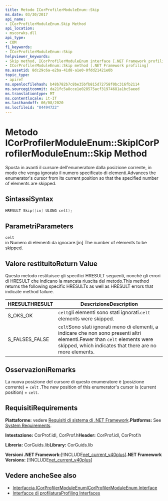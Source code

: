 ```yaml
---
title: Metodo ICorProfilerModuleEnum::Skip
ms.date: 03/30/2017
api_name:
- ICorProfilerModuleEnum.Skip Method
api_location:
- mscorwks.dll
api_type:
- COM
f1_keywords:
- ICorProfilerModuleEnum::Skip
helpviewer_keywords:
- Skip method, ICorProfilerModuleEnum interface [.NET Framework profiling]
- ICorProfilerModuleEnum::Skip method [.NET Framework profiling]
ms.assetid: 8dc29c6a-e2ba-41d8-a1e0-0fdd21421e0b
topic_type:
- apiref
ms.openlocfilehash: b48b782b7c8be35bfb815d72758f0bc316fb2114
ms.sourcegitcommit: da21fc5a8cce1e028575acf31974681a1bc5aeed
ms.translationtype: MT
ms.contentlocale: it-IT
ms.lasthandoff: 06/08/2020
ms.locfileid: "84494722"
---
```

# <a name="icorprofilermoduleenumskip-method"></a><span data-ttu-id="37e3b-102">Metodo ICorProfilerModuleEnum::Skip</span><span class="sxs-lookup"><span data-stu-id="37e3b-102">ICorProfilerModuleEnum::Skip Method</span></span>
<span data-ttu-id="37e3b-103">Sposta in avanti il cursore dell'enumeratore dalla posizione corrente, in modo che venga ignorato il numero specificato di elementi.</span><span class="sxs-lookup"><span data-stu-id="37e3b-103">Advances the enumerator's cursor from its current position so that the specified number of elements are skipped.</span></span>  
  
## <a name="syntax"></a><span data-ttu-id="37e3b-104">Sintassi</span><span class="sxs-lookup"><span data-stu-id="37e3b-104">Syntax</span></span>  
  
```cpp  
HRESULT Skip([in] ULONG celt);  
```  
  
## <a name="parameters"></a><span data-ttu-id="37e3b-105">Parametri</span><span class="sxs-lookup"><span data-stu-id="37e3b-105">Parameters</span></span>  
 `celt`  
 <span data-ttu-id="37e3b-106">in Numero di elementi da ignorare.</span><span class="sxs-lookup"><span data-stu-id="37e3b-106">[in] The number of elements to be skipped.</span></span>  
  
## <a name="return-value"></a><span data-ttu-id="37e3b-107">Valore restituito</span><span class="sxs-lookup"><span data-stu-id="37e3b-107">Return Value</span></span>  
 <span data-ttu-id="37e3b-108">Questo metodo restituisce gli specifici HRESULT seguenti, nonché gli errori di HRESULT che indicano la mancata riuscita del metodo.</span><span class="sxs-lookup"><span data-stu-id="37e3b-108">This method returns the following specific HRESULTs as well as HRESULT errors that indicate method failure.</span></span>  
  
|<span data-ttu-id="37e3b-109">HRESULT</span><span class="sxs-lookup"><span data-stu-id="37e3b-109">HRESULT</span></span>|<span data-ttu-id="37e3b-110">Descrizione</span><span class="sxs-lookup"><span data-stu-id="37e3b-110">Description</span></span>|  
|-------------|-----------------|  
|<span data-ttu-id="37e3b-111">S_OK</span><span class="sxs-lookup"><span data-stu-id="37e3b-111">S_OK</span></span>|<span data-ttu-id="37e3b-112">`celt`gli elementi sono stati ignorati.</span><span class="sxs-lookup"><span data-stu-id="37e3b-112">`celt` elements were skipped.</span></span>|  
|<span data-ttu-id="37e3b-113">S_FALSE</span><span class="sxs-lookup"><span data-stu-id="37e3b-113">S_FALSE</span></span>|<span data-ttu-id="37e3b-114">`celt`Sono stati ignorati meno di elementi, a indicare che non sono presenti altri elementi.</span><span class="sxs-lookup"><span data-stu-id="37e3b-114">Fewer than `celt` elements were skipped, which indicates that there are no more elements.</span></span>|  
  
## <a name="remarks"></a><span data-ttu-id="37e3b-115">Osservazioni</span><span class="sxs-lookup"><span data-stu-id="37e3b-115">Remarks</span></span>  
 <span data-ttu-id="37e3b-116">La nuova posizione del cursore di questo enumeratore è (posizione corrente) + `celt` .</span><span class="sxs-lookup"><span data-stu-id="37e3b-116">The new position of this enumerator's cursor is (current position) + `celt`.</span></span>  
  
## <a name="requirements"></a><span data-ttu-id="37e3b-117">Requisiti</span><span class="sxs-lookup"><span data-stu-id="37e3b-117">Requirements</span></span>  
 <span data-ttu-id="37e3b-118">**Piattaforme:** vedere [Requisiti di sistema di .NET Framework](../../get-started/system-requirements.md).</span><span class="sxs-lookup"><span data-stu-id="37e3b-118">**Platforms:** See [System Requirements](../../get-started/system-requirements.md).</span></span>  
  
 <span data-ttu-id="37e3b-119">**Intestazione:** CorProf.idl, CorProf.h</span><span class="sxs-lookup"><span data-stu-id="37e3b-119">**Header:** CorProf.idl, CorProf.h</span></span>  
  
 <span data-ttu-id="37e3b-120">**Libreria:** CorGuids.lib</span><span class="sxs-lookup"><span data-stu-id="37e3b-120">**Library:** CorGuids.lib</span></span>  
  
 <span data-ttu-id="37e3b-121">**Versioni .NET Framework:**[!INCLUDE[net_current_v40plus](../../../../includes/net-current-v40plus-md.md)]</span><span class="sxs-lookup"><span data-stu-id="37e3b-121">**.NET Framework Versions:** [!INCLUDE[net_current_v40plus](../../../../includes/net-current-v40plus-md.md)]</span></span>  
  
## <a name="see-also"></a><span data-ttu-id="37e3b-122">Vedere anche</span><span class="sxs-lookup"><span data-stu-id="37e3b-122">See also</span></span>

- [<span data-ttu-id="37e3b-123">Interfaccia ICorProfilerModuleEnum</span><span class="sxs-lookup"><span data-stu-id="37e3b-123">ICorProfilerModuleEnum Interface</span></span>](icorprofilermoduleenum-interface.md)
- [<span data-ttu-id="37e3b-124">Interfacce di profilatura</span><span class="sxs-lookup"><span data-stu-id="37e3b-124">Profiling Interfaces</span></span>](profiling-interfaces.md)
